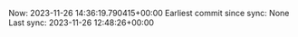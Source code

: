 Now: 2023-11-26 14:36:19.790415+00:00 Earliest commit since sync: None Last sync: 2023-11-26 12:48:26+00:00
